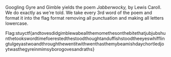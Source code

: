 Googling Gyre and Gimble yields the poem *Jabberwocky,* by Lewis Caroll.
We do exactly as we're told. We take every 3rd word of the poem and format it 
into the flag format removing all punctuation and making all letters lowercase.

Flag:stuyctf{andtovesdidgimblewabeallthemomethesonthebitethatjubjubshunthetookswordtimefoerestedthestoodthoughtanduffishstoodtheeyeswhifflingtulgeyastwoandthroughthewentitwithwenthasthemybeamishdaychortledjoytwasthegyreinmimsyborogovesandraths}

